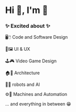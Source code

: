 <h1>Hi 👋, 
I'm 🥝</h1>

<h3>✨ Excited about ✨ </h3>
<p></p>🖥🖱 Code and Software Design
<p></p>🧐🖼 UI & UX 
<p></p>🕹🎮 Video Game Design
<p></p>🏠📐 Architecture
<p></p>🤖🧠 robots and AI
<p></p>⚙🦾 Machines and Automation
<p></p> ... and everything in between 😁</p>
